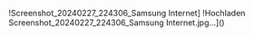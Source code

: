 !Screenshot_20240227_224306_Samsung Internet] 
!Hochladen Screenshot_20240227_224306_Samsung Internet.jpg...]()
